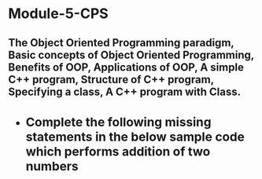 <h1>Module-5-CPS</h1>

<h2> The Object Oriented Programming paradigm, 
Basic concepts of Object Oriented Programming,  Benefits of OOP, 
Applications of OOP,  A simple C++ program, 
Structure of C++ program, Specifying a class, 
A C++ program with Class.<h2>
<ul>
  <li><h3> Complete the following missing statements in the below sample code which performs addition of two numbers</h3></li>
